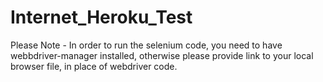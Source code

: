 # Internet_Heroku_Test
Please Note - In order to run the selenium code, you need to have webbdriver-manager installed, otherwise please provide link to your local browser file, in place of webdriver code.
